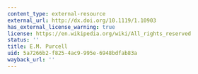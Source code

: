 ```yaml
---
content_type: external-resource
external_url: http://dx.doi.org/10.1119/1.10903
has_external_license_warning: true
license: https://en.wikipedia.org/wiki/All_rights_reserved
status: ''
title: E.M. Purcell
uid: 5a7266b2-f825-4ac9-995e-6948bdfab83a
wayback_url: ''
---
```

